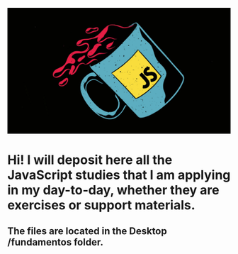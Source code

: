![img](https://github.com/Dev-Well/Estudo-JS/blob/main/js.jpg)

# Hi! I will deposit here all the JavaScript studies that I am applying in my day-to-day, whether they are exercises or support materials.
## The files are located in the Desktop /fundamentos folder.
